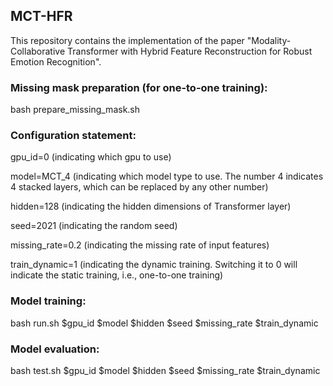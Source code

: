 ## MCT-HFR

This repository contains the implementation of the paper "Modality-Collaborative Transformer with Hybrid Feature Reconstruction for Robust Emotion Recognition". 

### Missing mask preparation (for one-to-one training):

bash prepare_missing_mask.sh

### Configuration statement:

gpu_id=0 (indicating which gpu to use) 

model=MCT_4 (indicating which model type to use. The number 4 indicates 4 stacked layers, which can be replaced by any other number)

hidden=128 (indicating the hidden dimensions of Transformer layer)

seed=2021 (indicating the random seed)

missing_rate=0.2 (indicating the missing rate of input features)

train_dynamic=1 (indicating the dynamic training. Switching it to 0 will indicate the static training, i.e., one-to-one training)

### Model training:

bash run.sh $gpu_id $model $hidden $seed $missing_rate $train_dynamic 

### Model evaluation:

bash test.sh $gpu_id $model $hidden $seed $missing_rate $train_dynamic 


